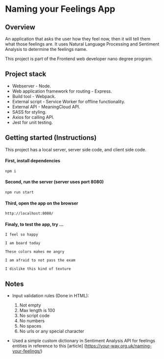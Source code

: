 # Naming your Feelings App

## Overview

An application that asks the user how they feel now, then it will tell them what those feelings are. It uses Natural Language Processing and Sentiment Analysis to determine the feelings name.

This project is part of the Frontend web developer nano degree program.

## Project stack

- Webserver - Node.
- Web application framework for routing - Express.
- Build tool - Webpack.
- External script - Service Worker for offline functionality.
- External API - MeaningCloud API.
- SASS for styling.
- Axios for calling API.
- Jest for unit testing.

## Getting started (Instructions)

This project has a local server, server side code, and client side code.

#### First, install dependencies

`npm i`

#### Second, run the server (server uses port 8080)

`npm run start`

#### Third, open the app on the browser

`http://localhost:8080/`

#### Finaly, to test the app, try ...

`I feel so happy`

`I am board today`

`These colors makes me angry`

`I am afraid to not pass the exam`

`I dislike this kind of texture`

## Notes

- Input validation rules (Done in HTML):

  1. Not empty
  2. Max length is 100
  3. No script code
  4. No numbers
  5. No spaces
  6. No urls or any special character

- Used a simple custom dictionary in Sentiment Analysis API for feelings entities in reference to this [article] (https://your-way.org.uk/naming-your-feelings/)
